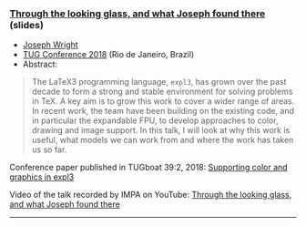 

### <a href="{{site.baseurl}}/publications/2018-07-21-JAW-TUG-expl3-slides.pdf" target="_blank">Through the looking glass, and what Joseph found there</a> (slides)

+ [Joseph Wright]({{site.baseurl}}/about/team/#joseph-wright)
+ [TUG Conference 2018](https://tug.org/tug2018/) (Rio de Janeiro, Brazil)
+ Abstract:

> The LaTeX3 programming language, `expl3`, has grown over the past
> decade to form a strong and stable environment for solving problems in
> TeX. A key aim is to grow this work to cover a wider range of areas. In
> recent work, the team have been building on the existing code, and in
> particular the expandable FPU, to develop approaches to color,
> drawing and image support.  In this talk, I will look at why this work
> is useful, what models we can work from and where the work has taken us
> so far.


Conference paper published in TUGboat 39:2, 2018: <a href="{{site.baseurl}}/publications/2018-JAW-TUB-tb122wright-l3graphics.pdf" target="_blank">Supporting color and graphics in expl3</a>

Video of the talk recorded by IMPA on YouTube:  <a href="https://youtu.be/FwbsFYTBYpQ" target="_blank">Through the looking glass, and what Joseph found there</a> 



***
